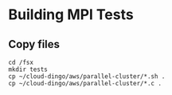 # Building MPI Tests

## Copy files 

```
cd /fsx
mkdir tests
cp ~/cloud-dingo/aws/parallel-cluster/*.sh .
cp ~/cloud-dingo/aws/parallel-cluster/*.c .
```
